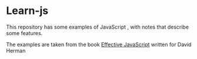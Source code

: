 # Learn-js

This repository has some examples of JavaScript , with notes that describe some features.

The examples are taken from the book [Effective JavaScript](http://effectivejs.com) written for David Herman

